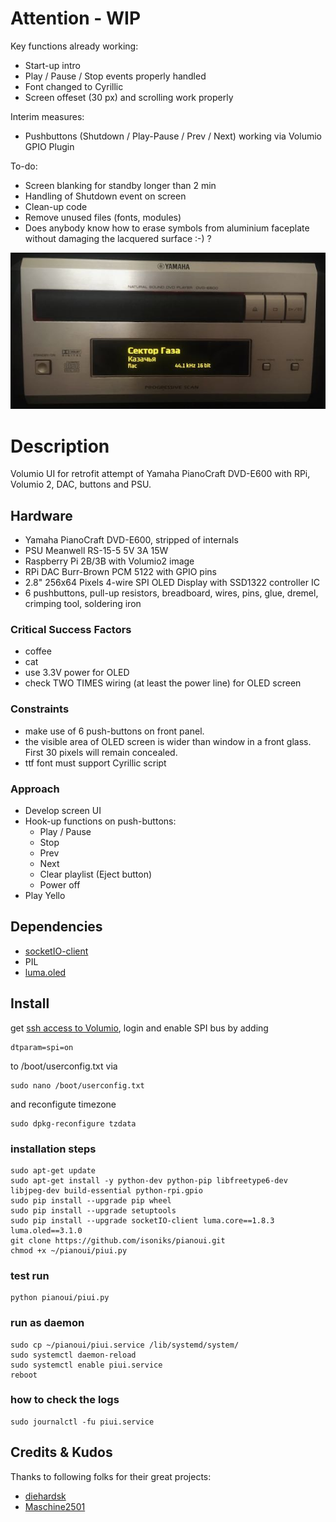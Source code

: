 # Attention - WIP
Key functions already working:
- Start-up intro
- Play / Pause / Stop events properly handled
- Font changed to Cyrillic
- Screen offeset (30 px) and scrolling work properly

Interim measures:
- Pushbuttons (Shutdown / Play-Pause / Prev / Next) working via Volumio GPIO Plugin

To-do:
- Screen blanking for standby longer than 2 min
- Handling of Shutdown event on screen
- Clean-up code
- Remove unused files (fonts, modules)
- Does anybody know how to erase symbols from aluminium faceplate without damaging the lacquered surface :-) ?

![It works!](https://github.com/isoniks/pianoui/blob/main/readme/yamaha.jpeg?raw=true)

# Description
Volumio UI for retrofit attempt of Yamaha PianoCraft DVD-E600 with RPi, Volumio 2, DAC, buttons and PSU.

## Hardware
* Yamaha PianoCraft DVD-E600, stripped of internals
* PSU Meanwell RS-15-5 5V 3A 15W 
* Raspberry Pi 2B/3B with Volumio2 image
* RPi DAC Burr-Brown PCM 5122 with GPIO pins
* 2.8" 256x64 Pixels 4-wire SPI OLED Display with SSD1322 controller IC
* 6 pushbuttons, pull-up resistors, breadboard, wires, pins, glue, dremel, crimping tool, soldering iron

### Critical Success Factors
* coffee
* cat
* use 3.3V power for OLED 
* check TWO TIMES wiring (at least the power line) for OLED screen

### Constraints
* make use of 6 push-buttons on front panel.
* the visible area of OLED screen is wider than window in a front glass. First 30 pixels will remain concealed.
* ttf font must support Cyrillic script

### Approach
* Develop screen UI
* Hook-up functions on push-buttons:
  * Play / Pause
  * Stop
  * Prev
  * Next
  * Clear playlist (Eject button)
  * Power off
* Play Yello

## Dependencies
* [socketIO-client](https://pypi.org/project/socketIO-client/)
* PIL
* [luma.oled](https://luma-oled.readthedocs.io/)

## Install
get [ssh access to Volumio](https://volumio.github.io/docs/User_Manual/SSH.html), login
and
enable SPI bus by adding
```
dtparam=spi=on
```
to /boot/userconfig.txt via
```
sudo nano /boot/userconfig.txt
```
and
reconfigute timezone
```
sudo dpkg-reconfigure tzdata
```

### installation steps
```
sudo apt-get update
sudo apt-get install -y python-dev python-pip libfreetype6-dev libjpeg-dev build-essential python-rpi.gpio
sudo pip install --upgrade pip wheel
sudo pip install --upgrade setuptools
sudo pip install --upgrade socketIO-client luma.core==1.8.3 luma.oled==3.1.0
git clone https://github.com/isoniks/pianoui.git
chmod +x ~/pianoui/piui.py
```
### test run
```
python pianoui/piui.py
```

### run as daemon
```
sudo cp ~/pianoui/piui.service /lib/systemd/system/
sudo systemctl daemon-reload
sudo systemctl enable piui.service
reboot
```

### how to check the logs
```
sudo journalctl -fu piui.service
```
## Credits & Kudos
Thanks to following folks for their great projects:
* [diehardsk](https://github.com/diehardsk/Volumio-OledUI)
* [Maschine2501](https://github.com/Maschine2501/NR1-UI)
